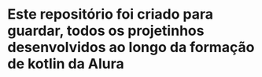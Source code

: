# Este repositório foi criado para guardar, todos os projetinhos desenvolvidos ao longo da formação de kotlin da Alura
